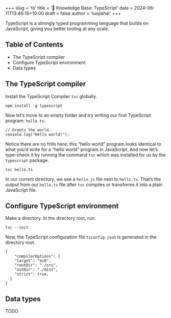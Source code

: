 +++
slug = 'ts'
title = '💾 Knowledge Base: TypeScript'
date = 2024-06-11T13:46:16+10:00
draft = false
author = 'luojiahai'
+++

TypeScript is a strongly typed programming language that builds on JavaScript, giving you better tooling at any scale.

## Table of Contents

- The TypeScript compiler
- Configure TypeScript environment
- Data types

## The TypeScript compiler

Install the TypeScript Compiler `tsc` globally.
```shell
npm install -g typescript
```

Now let’s move to an empty folder and try writing our first TypeScript program: `hello.ts`:
```
// Greets the world.
console.log("Hello world!");
```

Notice there are no frills here; this “hello world” program looks identical to what you’d write for a “hello world” program in JavaScript. And now let’s type-check it by running the command `tsc` which was installed for us by the `typescript` package.
```
tsc hello.ts
```

In our current directory, we see a `hello.js` file next to `hello.ts`. That’s the output from our `hello.ts` file after `tsc` compiles or transforms it into a plain JavaScript file.

## Configure TypeScript environment

Make a directory. In the directory root, run:
```
tsc --init
```

Now, the TypeScript configuration file `tsconfig.json` is generated in the directory root.
```
{
	"compilerOptions": {
    "target": "es6",
    "rootDir": "./src",
    "outDir": "./dist",
    "strict": true,
  }
}
```

## Data types

TODO

